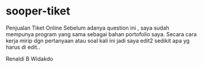 # sooper-tiket
Penjualan Tiket Online
Sebelum adanya question ini , saya sudah mempunya program yang sama sebagai bahan portofolio saya.
Secara cara kerja mirip dgn pertanyaan atau soal kali ini jadi saya edit2 sedikit apa yg harus di edit..

Renaldi B Widakdo
